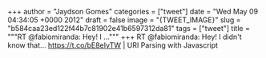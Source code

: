 
+++
author = "Jaydson Gomes"
categories = ["tweet"]
date = "Wed May 09 04:34:05 +0000 2012"
draft = false
image = "{TWEET_IMAGE}"
slug = "b584caa23ed122f44b7c81902e41b6597312da81"
tags = ["tweet"]
title = """RT @fabiomiranda: Hey! I ..."""
+++
RT @fabiomiranda: Hey! I didn't know that… https://t.co/bE8eIyTW | URI Parsing with Javascript

